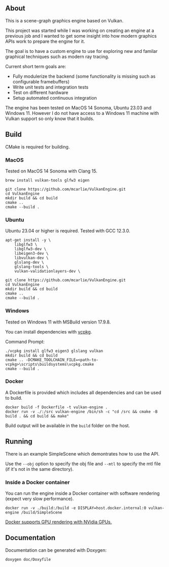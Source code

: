 ## About

This is a scene-graph graphics engine based on Vulkan.

This project was started while I was working on creating an engine at a previous job and I wanted to get some insight into how modern graphics APIs work to prepare the engine for it.

The goal is to have a custom engine to use for exploring new and familar graphical techniques such as modern ray tracing.

Current short term goals are:
* Fully modulerize the backend (some functionality is missing such as configurable framebuffers)
* Write unit tests and integration tests
* Test on different hardware
* Setup automated continuous integration

The engine has been tested on MacOS 14 Sonoma, Ubuntu 23.03 and Windows 11. However I do not have access to a Windows 11 machine with Vulkan support so only know that it builds.

## Build

CMake is required for building.

### MacOS
Tested on MacOS 14 Sonoma with Clang 15.

```
brew install vulkan-tools glfw3 eigen

git clone https://github.com/mcarlie/VulkanEngine.git
cd VulkanEngine
mkdir build && cd build
cmake ..
cmake --build .
```

### Ubuntu
Ubuntu 23.04 or higher is required. Tested with GCC 12.3.0.

```
apt-get install -y \
    libglfw3 \
    libglfw3-dev \
    libeigen3-dev \
    libvulkan-dev \
    glslang-dev \
    glslang-tools \
    vulkan-validationlayers-dev \

git clone https://github.com/mcarlie/VulkanEngine.git
cd VulkanEngine
mkdir build && cd build
cmake ..
cmake --build .
```

### Windows
Tested on Windows 11 with MSBuild version 17.9.8.

You can install dependencies with [vcpkg](https://vcpkg.io).

Command Prompt:
```
./vcpkg install glfw3 eigen3 glslang vulkan
mkdir build && cd build
cmake .. -DCMAKE_TOOLCHAIN_FILE=<path-to-vcpkg>\scripts\buildsystems\vcpkg.cmake
cmake --build .
```

### Docker
A Dockerfile is provided which includes all dependencies and can be used to build.

```
docker build -f Dockerfile -t vulkan-engine .
docker run -v ./:/src vulkan-engine /bin/sh -c "cd /src && cmake -B build . && cd build && make"
```

Build output will be available in the `build` folder on the host.

## Running
There is an example SimpleScene which demontrates how to use the API.

Use the `--obj` option to specify the obj file and `--mtl` to specify the mtl file (if it's not in the same directory).

### Inside a Docker container
You can run the engine inside a Docker container with software rendering (expect very slow performance).

```
docker run -v ./build:/build -e DISPLAY=host.docker.internal:0 vulkan-engine /build/SimpleScene
```

[Docker supports GPU rendering with NVidia GPUs.](https://docs.docker.com/config/containers/resource_constraints/#expose-gpus-for-use)

## Documentation
Documentation can be generated with Doxygen:

```
doxygen doc/Doxyfile
```
